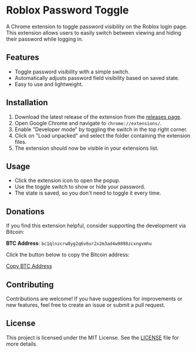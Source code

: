 # Roblox Password Toggle

A Chrome extension to toggle password visibility on the Roblox login page. This extension allows users to easily switch between viewing and hiding their password while logging in.

## Features

- Toggle password visibility with a simple switch.
- Automatically adjusts password field visibility based on saved state.
- Easy to use and lightweight.

## Installation

1. Download the latest release of the extension from the [releases page](https://github.com/yrails/roblox-password-toggle/releases/tag/v1.0).
2. Open Google Chrome and navigate to `chrome://extensions/`.
3. Enable "Developer mode" by toggling the switch in the top right corner.
4. Click on "Load unpacked" and select the folder containing the extension files.
5. The extension should now be visible in your extensions list.

## Usage

- Click the extension icon to open the popup.
- Use the toggle switch to show or hide your password.
- The state is saved, so you don't need to toggle it every time.

## Donations

If you find this extension helpful, consider supporting the development via Bitcoin:

**BTC Address**: `bc1qlnzcrw8yg2q6v6ur2x2m3ad4w9898zcxngvmhu`

Click the button below to copy the Bitcoin address:

[Copy BTC Address](javascript:void(0)) <!-- This will be handled with your donation button -->

## Contributing

Contributions are welcome! If you have suggestions for improvements or new features, feel free to create an issue or submit a pull request.

## License

This project is licensed under the MIT License. See the [LICENSE](LICENSE) file for more details.

